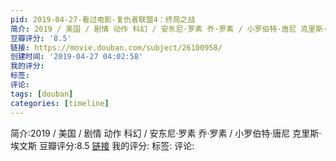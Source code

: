 ```yaml
---
pid: 2019-04-27-看过电影-复仇者联盟4：终局之战
简介: 2019 / 美国 / 剧情 动作 科幻 / 安东尼·罗素 乔·罗素 / 小罗伯特·唐尼 克里斯·埃文斯
豆瓣评分: '8.5'
链接: https://movie.douban.com/subject/26100958/
创建时间: '2019-04-27 04:02:58'
我的评分:
标签:
评论:
tags: [douban]
categories: [timeline]
---
```

简介:2019 / 美国 / 剧情 动作 科幻 / 安东尼·罗素 乔·罗素 / 小罗伯特·唐尼 克里斯·埃文斯
豆瓣评分:8.5
[链接](https://movie.douban.com/subject/26100958/)
我的评分:
标签:
评论:
